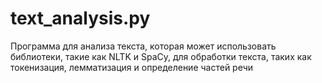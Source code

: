 # text_analysis.py

 Программа для анализа текста, которая может использовать библиотеки, такие как NLTK и SpaCy, для обработки текста, таких как токенизация, лемматизация и определение частей речи
